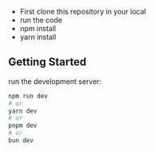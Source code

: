 - First clone this repository in your local
- run the code 
 - npm install
 - yarn install


## Getting Started

run the development server:

```bash
npm run dev
# or
yarn dev
# or
pnpm dev
# or
bun dev
```

